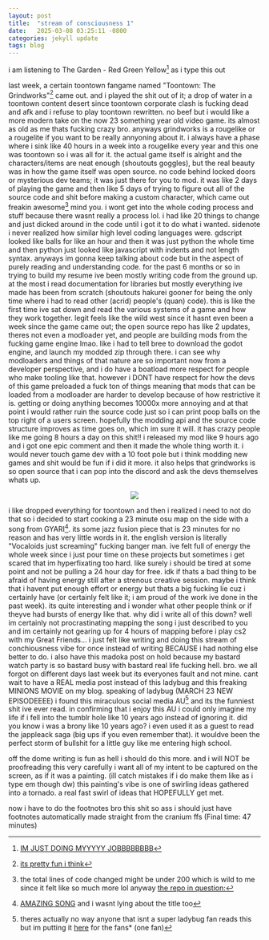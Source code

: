 ```yaml
---
layout: post
title:  "stream of consciousness 1"
date:   2025-03-08 03:25:11 -0800
categories: jekyll update
tags: blog
---
```

i am listening to The Garden - Red Green Yellow[^1] as i type this out

last week, a certain toontown fangame named "Toontown: The Grindworks"[^2] came out. and i played the shit out of it; a drop of water in a toontown content desert since toontown corporate clash is fucking dead and afk and i refuse to play toontown rewritten. no beef but i would like a more modern take on the now 23 something year old video game. its almost as old as me thats fucking crazy bro. anyways grindworks is a rougelike or a rougelite if you want to be really annyoning about it. i always have a phase where i sink like 40 hours in a week into a rougelike every year and this one was toontown so i was all for it. the actual game itself is alright and the characters/items are neat enough (shoutouts goggles), but the real beauty was in how the game itself was open source. no code behind locked doors or mysterious dev teams; it was just there for you to mod. it was like 2 days of playing the game and then like 5 days of trying to figure out all of the source code and shit before making a custom character, which came out freakin awesome[^3] mind you. i wont get into the whole coding process and stuff because there wasnt really a process lol. i had like 20 things to change and just dicked around in the code until i got it to do what i wanted. sidenote i never realized how similar high level coding languages were. gdscript looked like balls for like an hour and then it was just python the whole time and then python just looked like javascript with indents and not length syntax. anyways im gonna keep talking about code but in the aspect of purely reading and understanding code. for the past 6 months or so in trying to build my resume ive been mostly writing code from the ground up. at the most i read documentation for libraries but mostly everything ive made has been from scratch (shoutouts hakurei gooner for being the only time where i had to read other (acrid) people's (quan) code). this is like the first time ive sat down and read the various systems of a game and how they work together. legit feels like the wild west since it hasnt even been a week since the game came out; the open source repo has like 2 updates, theres not even a modloader yet, and people are building mods from the fucking game engine lmao. like i had to tell bree to download the godot engine, and launch my modded zip through there. i can see why modloaders and things of that nature are so important now from a developer perspective, and i do have a boatload more respect for people who make tooling like that. however i DONT have respect for how the devs of this game preloaded a fuck ton of things meaning that mods that can be loaded from a modloader are harder to develop because of how restrictive it is. getting or doing anything becomes 10000x more annoying and at that point i would rather ruin the source code just so i can print poop balls on the top right of a users screen. hopefully the modding api and the source code structure improves as time goes on, which im sure it will. it has crazy people like me going 8 hours a day on this shit!! i released my mod like 9 hours ago and i got one epic comment and then it made the whole thing worth it. i would never touch game dev with a 10 foot pole but i think modding new games and shit would be fun if i did it more. it also helps that grindworks is so open source that i can pop into the discord and ask the devs themselves whats up. 

<p align="center">
    <img src="../../../../../assets/images/awesomew.png">
</p>

i like dropped everything for toontown and then i realized i need to not do that so i decided to start cooking a 23 minute osu map on the side with a song from GYARI[^4]. its some jazz fusion piece that is 23 minutes for no reason and has very little words in it. the english version is literally "Vocaloids just screaming" fucking banger man. ive felt full of energy the whole week since i just pour time on these projects but sometimes i get scared that im hyperfixating too hard. like surely i should be tired at some point and not be pulling a 24 hour day for free. idk if thats a bad thing to be afraid of having energy still after a strenous creative session. maybe i think that i havent put enough effort or energy but thats a big fucking lie cuz i certainly have (or certainly felt like it; i am proud of the work ive done in the past week). its quite interesting and i wonder what other people think or if theyve had bursts of energy like that. why did i write all of this down? well im certainly not procrastinating mapping the song i just described to you and im certainly not gearing up for 4 hours of mapping before i play cs2 with my Great Friends... i just felt like writing and doing this stream of conchiousness vibe for once instead of writing BECAUSE i had nothing else better to do. i also have this madoka post on hold because my bastard watch party is so bastard busy with bastard real life fucking hell. bro. we all forgot on different days last week but its everyones fault and not mine. cant wait to have a REAL media post instead of this ladybug and this freaking MINIONS MOVIE on my blog. speaking of ladybug (MARCH 23 NEW EPISODEEEE) i found this miraculous social media AU[^5] and its the funniest shit ive ever read. in confirming that i enjoy this AU i could only imagine my life if i fell into the tumblr hole like 10 years ago instead of ignoring it. did you know i was a brony like 10 years ago? i even used it as a guest to read the jappleack saga (big ups if you even remember that). it wouldve been the perfect storm of bullshit for a little guy like me entering high school. 

off the dome writing is fun as hell i should do this more. and i will NOT be proofreading this very carefully i want all of my intent to be captured on the screen, as if it was a painting. (ill catch mistakes if i do make them like as i type em though dw) this painting's vibe is one of swirling ideas gathered into a tornado. a real fast swirl of ideas that HOPEFULLY get met.

now i have to do the footnotes bro this shit so ass i should just have footnotes automatically made straight from the cranium ffs (Final time: 47 minutes)

[^1]: [IM JUST DOING MYYYYY JOBBBBBBBB](https://www.youtube.com/watch?v=HlKb4m5QgKY)

[^2]: [its pretty fun i think](https://itsevan.itch.io/toontown-the-grindworks)

[^3]: the total lines of code changed might be under 200 which is wild to me since it felt like so much more lol anyway [the repo in question:](https://github.com/koralreeef/ttgrindworks-pacelover/tree/pacelover)

[^4]: [AMAZING SONG](https://youtu.be/F9ps5JAbEFs?t=658) and i wasnt lying about the title too

[^5]: theres actually no way anyone that isnt a super ladybug fan reads this but im putting it [here](https://www.tumblr.com/lovelessdagger/776413413046878208/chocolate-milk-cookies?source=share) for the fans* (one fan)